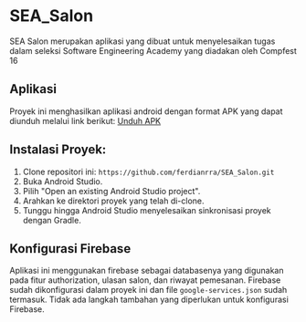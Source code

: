 # SEA_Salon
SEA Salon merupakan aplikasi yang dibuat untuk menyelesaikan tugas dalam seleksi Software Engineering Academy yang diadakan oleh Compfest 16

## Aplikasi
Proyek ini menghasilkan aplikasi android dengan format APK yang  dapat diunduh melalui link berikut:
[Unduh APK](https://drive.google.com/file/d/1CeAPvrwcOSsBKPqMAuJGjZ0VE5nuDiK9/view?usp=drive_link)

## Instalasi Proyek: 
1. Clone repositori ini: `https://github.com/ferdianrra/SEA_Salon.git`
2. Buka Android Studio.
3. Pilih "Open an existing Android Studio project".
4. Arahkan ke direktori proyek yang telah di-clone.
5. Tunggu hingga Android Studio menyelesaikan sinkronisasi proyek dengan Gradle.

## Konfigurasi Firebase
Aplikasi ini menggunakan firebase sebagai databasenya yang digunakan pada fitur authorization, ulasan salon, dan riwayat pemesanan.
Firebase sudah dikonfigurasi dalam proyek ini dan file `google-services.json` sudah termasuk. Tidak ada langkah tambahan yang diperlukan untuk konfigurasi Firebase.


